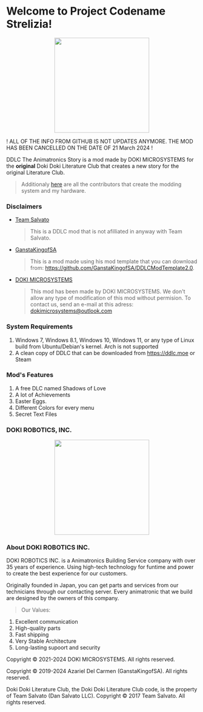 # Welcome to Project Codename Strelizia!

<p align="center">
  <img src=".github/DDLCModTemplateLogo.png" width=250px/>
</p>


! ALL OF THE INFO FROM GITHUB IS NOT UPDATES ANYMORE. THE MOD HAS BEEN CANCELLED ON THE DATE OF 21 March 2024 !

DDLC The Animatronics Story is a mod made by DOKI MICROSYSTEMS for the **original** Doki Doki Literature Club that creates a new story for the original Literature Club.

> Additionaly [here](.github/CREDITS_HARDWARE.md) are all the contributors that create the modding system and my hardware.


### Disclaimers
   - <u>Team Salvato</u>
      > This is a DDLC mod that is not afilliated in anyway with Team Salvato.
   - <u>GanstaKingofSA</u>
      > This is a mod made using his mod template that you can download from: https://github.com/GanstaKingofSA/DDLCModTemplate2.0.
   - <u>DOKI MICROSYSTEMS</u>
      > This mod has been made by DOKI MICROSYSTEMS. We don't allow any type of modification of this mod without permision. To contact us, send an e-mail at this adress: dokimicrosystems@outlook.com

### **System Requirements**
   1. Windows 7, Windows 8.1, Windows 10, Windows 11, or any type of Linux build from Ubuntu/Debian's kernel. Arch is not supported
   2. A clean copy of DDLC that can be downloaded from https://ddlc.moe or Steam

### Mod's Features
1. A free DLC named Shadows of Love
2. A lot of Achievements
3. Easter Eggs.
3. Different Colors for every menu
4. Secret Text Files 

### DOKI ROBOTICS, INC.

<p align="center">
  <img src=".github/DOKI_ROBOTICS.png" width=250px/>
</p>


### About DOKI ROBOTICS INC.
DOKI ROBOTICS INC. is a Animatronics Building Service company with over 35 years of experience. Using high-tech technology for funtime and power to create the best experience for our customers.

Originally founded in Japan, you can get parts and services from our technicians through our contacting server. Every animatronic that we build are designed by the owners of this company.

>Our Values:
1. Excellent communication
2. High-quality parts
3. Fast shipping
4. Very Stable Architecture
5. Long-lasting supoort and security


Copyright © 2021-2024 DOKI MICROSYSTEMS. All rights reserved.

Copyright © 2019-2024 Azariel Del Carmen (GanstaKingofSA). All rights reserved.

Doki Doki Literature Club, the Doki Doki Literature Club code, is the property of Team Salvato (Dan Salvato LLC). Copyright © 2017 Team Salvato. All rights reserved.
